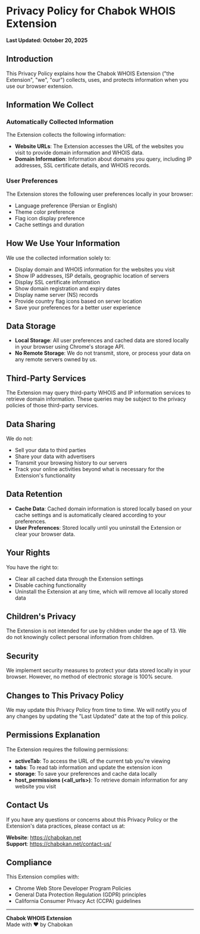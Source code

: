 # Privacy Policy for Chabok WHOIS Extension

**Last Updated: October 20, 2025**

## Introduction

This Privacy Policy explains how the Chabok WHOIS Extension ("the Extension", "we", "our") collects, uses, and protects information when you use our browser extension.

## Information We Collect

### Automatically Collected Information

The Extension collects the following information:

- **Website URLs**: The Extension accesses the URL of the websites you visit to provide domain information and WHOIS data.
- **Domain Information**: Information about domains you query, including IP addresses, SSL certificate details, and WHOIS records.

### User Preferences

The Extension stores the following user preferences locally in your browser:

- Language preference (Persian or English)
- Theme color preference
- Flag icon display preference
- Cache settings and duration

## How We Use Your Information

We use the collected information solely to:

- Display domain and WHOIS information for the websites you visit
- Show IP addresses, ISP details, geographic location of servers
- Display SSL certificate information
- Show domain registration and expiry dates
- Display name server (NS) records
- Provide country flag icons based on server location
- Save your preferences for a better user experience

## Data Storage

- **Local Storage**: All user preferences and cached data are stored locally in your browser using Chrome's storage API.
- **No Remote Storage**: We do not transmit, store, or process your data on any remote servers owned by us.

## Third-Party Services

The Extension may query third-party WHOIS and IP information services to retrieve domain information. These queries may be subject to the privacy policies of those third-party services.

## Data Sharing

We do not:

- Sell your data to third parties
- Share your data with advertisers
- Transmit your browsing history to our servers
- Track your online activities beyond what is necessary for the Extension's functionality

## Data Retention

- **Cache Data**: Cached domain information is stored locally based on your cache settings and is automatically cleared according to your preferences.
- **User Preferences**: Stored locally until you uninstall the Extension or clear your browser data.

## Your Rights

You have the right to:

- Clear all cached data through the Extension settings
- Disable caching functionality
- Uninstall the Extension at any time, which will remove all locally stored data

## Children's Privacy

The Extension is not intended for use by children under the age of 13. We do not knowingly collect personal information from children.

## Security

We implement security measures to protect your data stored locally in your browser. However, no method of electronic storage is 100% secure.

## Changes to This Privacy Policy

We may update this Privacy Policy from time to time. We will notify you of any changes by updating the "Last Updated" date at the top of this policy.

## Permissions Explanation

The Extension requires the following permissions:

- **activeTab**: To access the URL of the current tab you're viewing
- **tabs**: To read tab information and update the extension icon
- **storage**: To save your preferences and cache data locally
- **host_permissions (<all_urls>)**: To retrieve domain information for any website you visit

## Contact Us

If you have any questions or concerns about this Privacy Policy or the Extension's data practices, please contact us at:

**Website**: https://chabokan.net  
**Support**: https://chabokan.net/contact-us/

## Compliance

This Extension complies with:

- Chrome Web Store Developer Program Policies
- General Data Protection Regulation (GDPR) principles
- California Consumer Privacy Act (CCPA) guidelines

---

**Chabok WHOIS Extension**  
Made with ❤️ by Chabokan

